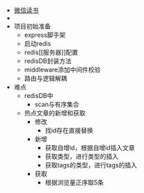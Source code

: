 - [微信读书](https://weread.qq.com/web/reader/c7432440721c7eb2c74881fk7e7327a02a67e7757b1e50a)
-
- 项目初始准备
	- express脚手架
	- 启动redis
	- redis[[服务器]]配置
	- redisDB封装方法
	- middleware添加中间件校验
	- 路由与逻辑解耦
- 难点
	- redisDB中
		- scan与有序集合
	- 热点文章的新增和获取
		- 修改
			- 找id存在直接替换
		- 新增
			- 获取自增id，根据自增id插入文章
			- 获取类型，进行类型的插入
			- 获取tags的类型，进行tags的插入
		- 获取
			- 根据浏览量正序取5条